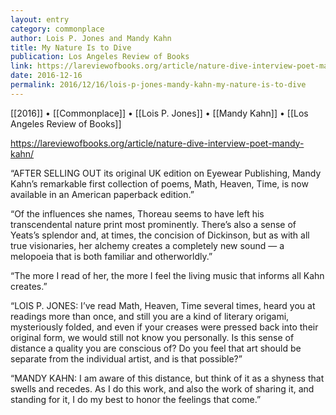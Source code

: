 ```yaml
---
layout: entry
category: commonplace
author: Lois P. Jones and Mandy Kahn
title: My Nature Is to Dive
publication: Los Angeles Review of Books
link: https://lareviewofbooks.org/article/nature-dive-interview-poet-mandy-kahn/
date: 2016-12-16
permalink: 2016/12/16/lois-p-jones-mandy-kahn-my-nature-is-to-dive
---
```


[[2016]] • [[Commonplace]] • [[Lois P. Jones]] • [[Mandy Kahn]] • [[Los Angeles Review of Books]]

https://lareviewofbooks.org/article/nature-dive-interview-poet-mandy-kahn/

“AFTER SELLING OUT its original UK edition on Eyewear Publishing, Mandy Kahn’s remarkable first collection of poems, Math, Heaven, Time, is now available in an American paperback edition.”

“Of the influences she names, Thoreau seems to have left his transcendental nature print most prominently. There’s also a sense of Yeats’s splendor and, at times, the concision of Dickinson, but as with all true visionaries, her alchemy creates a completely new sound — a melopoeia that is both familiar and otherworldly.”

“The more I read of her, the more I feel the living music that informs all Kahn creates.”

“LOIS P. JONES: I’ve read Math, Heaven, Time several times, heard you at readings more than once, and still you are a kind of literary origami, mysteriously folded, and even if your creases were pressed back into their original form, we would still not know you personally. Is this sense of distance a quality you are conscious of? Do you feel that art should be separate from the individual artist, and is that possible?”

“MANDY KAHN: I am aware of this distance, but think of it as a shyness that swells and recedes. As I do this work, and also the work of sharing it, and standing for it, I do my best to honor the feelings that come.”

